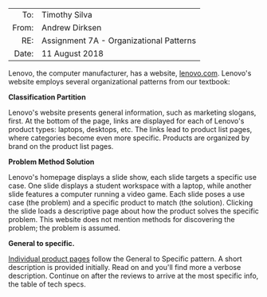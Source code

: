 
|       |                                             |
| ----: | ------------------------------------------- |
| To:   | Timothy Silva                               |
| From: | Andrew Dirksen                              |
| RE:   | Assignment 7A - Organizational Patterns     |
| Date: | 11 August 2018                              |

Lenovo, the computer manufacturer, has a website, [lenovo.com](https://lenovo.com). Lenovo's website employs several organizational patterns from our textbook:

**Classification Partition**

Lenovo's website presents general information, such as marketing slogans, first. At the bottom of the page, links are displayed for each of Lenovo's product types: laptops, desktops, etc. The links lead to product list pages, where categories become even more specific. Products are organized by brand on the product list pages.

**Problem Method Solution**

Lenovo's homepage displays a slide show, each slide targets a specific use case. One slide displays a student workspace with a laptop, while another slide features a computer running a video game. Each slide poses a use case (the problem) and a specific product to match (the solution). Clicking the slide loads a descriptive page about how the product solves the specific problem. This website does not mention methods for discovering the problem; the problem is assumed.

**General to specific.**

[Individual product pages](https://www.lenovo.com/us/en/laptops/thinkpad/thinkpad-p/ThinkPad-P52s/p/22TP2WPP52S?IPromoID=LEN561393) follow the General to Specific pattern. A short description is provided initially. Read on and you'll find more a verbose description. Continue on after the reviews to arrive at the most specific info, the table of tech specs.
